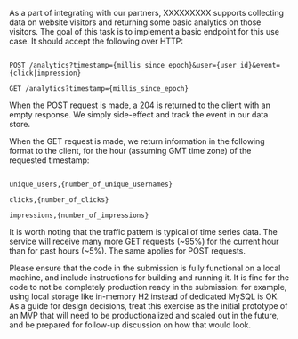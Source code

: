 As a part of integrating with our partners, XXXXXXXXX supports collecting data on website visitors and returning some basic analytics on those visitors.  The goal of this task is to implement a basic endpoint for this use case.  It should accept the following over HTTP:


```

POST /analytics?timestamp={millis_since_epoch}&user={user_id}&event={click|impression}

GET /analytics?timestamp={millis_since_epoch}

```


When the POST request is made, a 204 is returned to the client with an empty response.  We simply side-effect and track the event in our data store.


When the GET request is made, we return information in the following format to the client, for the hour (assuming GMT time zone) of the requested timestamp:


```

unique_users,{number_of_unique_usernames}

clicks,{number_of_clicks}

impressions,{number_of_impressions}

```


It is worth noting that the traffic pattern is typical of time series data.  The service will receive many more GET requests (~95%) for the current hour than for past hours (~5%).  The same applies for POST requests.


Please ensure that the code in the submission is fully functional on a local machine, and include instructions for building and running it.  It is fine for the code to not be completely production ready in the submission: for example, using local storage like in-memory H2 instead of dedicated MySQL is OK.  As a guide for design decisions, treat this exercise as the initial prototype of an MVP that will need to be productionalized and scaled out in the future, and be prepared for follow-up discussion on how that would look.

